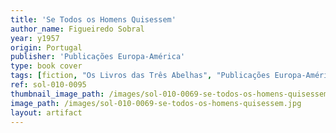 ```yaml
---
title: 'Se Todos os Homens Quisessem'
author_name: Figueiredo Sobral
year: y1957
origin: Portugal
publisher: 'Publicações Europa-América'
type: book cover
tags: [fiction, "Os Livros das Três Abelhas", "Publicações Europa-América", brown, blue, illustration]
ref: sol-010-0095
thumbnail_image_path: /images/sol-010-0069-se-todos-os-homens-quisessem-thumbnail.jpg
image_path: /images/sol-010-0069-se-todos-os-homens-quisessem.jpg
layout: artifact
---
```

